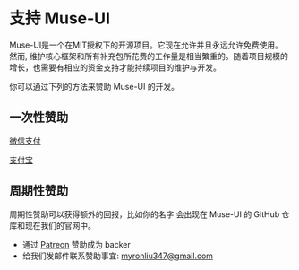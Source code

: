 # 支持 Muse-UI

Muse-UI是一个在MIT授权下的开源项目。它现在允许并且永远允许免费使用。 然而, 维护核心框架和所有补充包所花费的工作量是相当繁重的。随着项目规模的增长，也需要有相应的资金支持才能持续项目的维护与开发。

你可以通过下列的方法来赞助 Muse-UI 的开发。

## 一次性赞助

<p>
  <mu-menu open-on-hover placement="right">
    <a href="javascript:;">微信支付</a>
    <img :src="WechatImg" width="273" slot="content">
  </mu-menu>
<p>
<p>
  <mu-menu open-on-hover placement="right">
    <a href="javascript:;">支付宝</a>
    <img :src="PayImg" width="273" slot="content">
  </mu-menu>
</p>

## 周期性赞助

周期性赞助可以获得额外的回报，比如你的名字 会出现在 Muse-UI 的 GitHub 仓库和现在我们的官网中。

* 通过 [Patreon](https://www.patreon.com/MuseUI) 赞助成为 backer
* 给我们发邮件联系赞助事宜: myronliu347@gmail.com


<script>
import PayImg from '../../assets/images/pay.png';
import WechatImg from '../../assets/images/wechat.png';
export default {
  data () {
    return {
      PayImg,
      WechatImg
    };
  }
}
</script>
